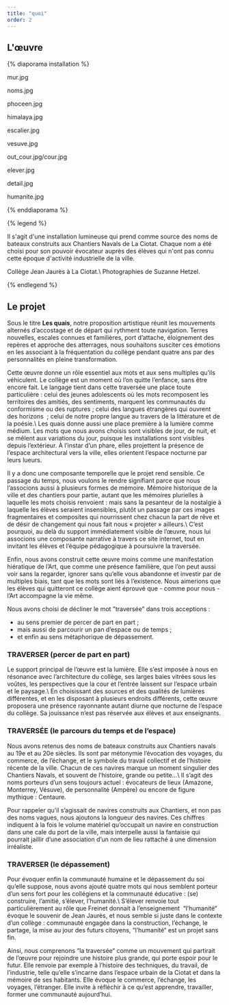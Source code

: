 ```yaml
---
title: "quoi"
order: 2
---
```


L'œuvre
-------

{% diaporama installation %}

mur.jpg

noms.jpg

phoceen.jpg

himalaya.jpg

escalier.jpg

vesuve.jpg

out_cour.jpg/cour.jpg

elever.jpg

detail.jpg

humanite.jpg


{% enddiaporama %}

{% legend %}

Il s'agit d'une installation lumineuse qui prend comme source des noms de bateaux construits aux Chantiers Navals de La Ciotat. Chaque nom a été choisi pour son pouvoir évocateur auprès des élèves qui n'ont pas connu cette époque d'activité industrielle de la ville.

Collège Jean Jaurès à La Ciotat.\\
Photographies de Suzanne Hetzel.

{% endlegend %}


Le projet
---------

Sous le titre **Les quais**, notre proposition artistique réunit les mouvements alternés d’accostage et de départ qui rythment toute navigation. Terres nouvelles, escales connues et familières, port d’attache, éloignement des repères et approche des atterrages, nous souhaitons susciter ces émotions en les associant à la fréquentation du collège pendant quatre ans par des personnalités en pleine transformation.


Cette œuvre donne un rôle essentiel aux mots et aux sens multiples qu’ils véhiculent. Le collège est un moment où l’on quitte l’enfance, sans être encore fait. Le langage tient dans cette traversée une place toute particulière&nbsp;: celui des jeunes adolescents où les mots recomposent les territoires des amitiés, des sentiments, marquent les communautés du conformisme ou des ruptures&nbsp;; celui des langues étrangères qui ouvrent des horizons &nbsp;; celui de notre propre langue au travers de la littérature et de la poésie.\\
Les quais donne aussi une place première à la lumière comme médium. Les mots que nous avons choisis sont visibles de jour, de nuit, et se mêlent aux variations du jour, puisque les installations sont visibles depuis l’extérieur. À l’instar d’un phare, elles projettent la présence de l’espace architectural vers la ville, elles orientent l’espace nocturne par leurs lueurs.


Il y a donc une composante temporelle que le projet rend sensible. Ce passage du temps, nous voulons le rendre signifiant parce que nous l’associons aussi à plusieurs formes de mémoire. Mémoire historique de la ville et des chantiers pour partie, autant que les mémoires plurielles à laquelle les mots choisis renvoient&nbsp;: mais sans la pesanteur de la nostalgie à laquelle les élèves seraient insensibles, plutôt un passage par ces images fragmentaires et composites qui nourrissent chez chacun la part de rêve et de désir de changement qui nous fait nous «&nbsp;projeter&nbsp;» ailleurs.\\
C’est pourquoi, au delà du support immédiatement visible de l’œuvre, nous lui associons une composante narrative à travers ce site internet, tout en invitant les élèves et l’équipe pédagogique à poursuivre la traversée.


Enfin, nous avons construit cette œuvre moins comme une manifestation hiératique de l’Art, que comme une présence familière, que l’on peut aussi voir sans la regarder, ignorer sans qu’elle vous abandonne et investir par de multiples biais, tant que les mots sont liés à l’existence. Nous aimerions que les élèves qui quitteront ce collège aient éprouvé que -&nbsp;comme pour nous&nbsp;- l’Art accompagne la vie même.


Nous avons choisi de décliner le mot ”traversée” dans trois acceptions&nbsp;:

- au sens premier de percer de part en part&nbsp;;
- mais aussi de parcourir un pan d’espace ou de temps&nbsp;;
- et enfin au sens métaphorique de dépassement.


### TRAVERSER (percer de part en part)

Le support principal de l’œuvre est la lumière. Elle s’est imposée à nous en résonance avec l’architecture du collège, ses larges baies vitrées sous les voûtes, les perspectives que la cour et l’entrée laissent sur l’espace urbain et le paysage.\\
En choisissant des sources et des qualités de lumières différentes, et en les disposant à plusieurs endroits différents, cette œuvre proposera une présence rayonnante autant diurne que nocturne de l’espace du collège. Sa jouissance n’est pas réservée aux élèves et aux enseignants.


### TRAVERSÉE (le parcours du temps et de l’espace)

Nous avons retenus des noms de bateaux construits aux Chantiers navals au 19e et au 20e siècles. Ils sont par métonymie l’évocation des voyages, du commerce, de l’échange, et le symbole du travail collectif et de l’histoire récente de la ville. Chacun de ces navires marque un moment singulier des Chantiers Navals, et souvent de l’histoire, grande ou petite…\\
Il s’agit des noms porteurs d’un sens toujours actuel&nbsp;: évocateurs de lieux (Amazone, Monterrey, Vésuve), de personnalité (Ampère) ou encore de figure mythique&nbsp;: Centaure.

Pour rappeler qu’il s’agissait de navires construits aux Chantiers, et non pas des noms vagues, nous ajoutons la longueur des navires. Ces chiffres indiquent à la fois le volume matériel qu’occupait un navire en construction dans une cale du port de la ville, mais interpelle aussi la fantaisie qui pourrait jaillir d’une association d’un nom de lieu rattaché à une dimension irréaliste.


### TRAVERSER (le dépassement)

Pour évoquer enfin la communauté humaine et le dépassement du soi qu’elle suppose, nous avons ajouté quatre mots qui nous semblent porteur d’un sens fort pour les collégiens et la communauté éducative&nbsp;: (se) construire, l’amitié, s’élever, l’humanité.\\
S’élever renvoie tout particulièrement au rôle que Freinet donnait à l’enseignement&nbsp; “l’humanité“ évoque le souvenir de Jean Jaurès, et nous semble si juste dans le contexte d’un collège&nbsp;: communauté engagée dans la construction, l’échange, le partage, la mise au jour des futurs citoyens, “l’humanité“ est un projet sans fin.


Ainsi, nous comprenons “la traversée“ comme un mouvement qui partirait de l’œuvre pour rejoindre une histoire plus grande, qui porte espoir pour le futur. Elle renvoie par exemple à l’histoire des techniques, du travail, de l’industrie, telle qu’elle s’incarne dans l’espace urbain de la Ciotat et dans la mémoire de ses habitants. Elle évoque le commerce, l’échange, les voyages, l’étranger. Elle invite à réfléchir à ce qu’est apprendre, travailler, former une communauté aujourd’hui.


